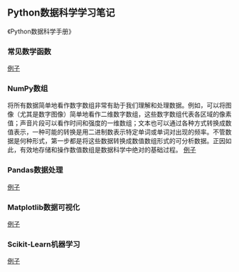 ## Python数据科学学习笔记
《Python数据科学手册》

### 常见数学函数
[例子](https://github.com/kenly333/python-starter/tree/master/math-function)

### NumPy数组
将所有数据简单地看作数字数组非常有助于我们理解和处理数据。例如，可以将图像（尤其是数字图像）简单地看作二维数字数组，这些数字数组代表各区域的像素值；声音片段可以看作时间和强度的一维数组；文本也可以通过各种方式转换成数值表示，一种可能的转换是用二进制数表示特定单词或单词对出现的频率。不管数据是何种形式，第一步都是将这些数据转换成数值数组形式的可分析数据。正因如此，有效地存储和操作数值数组是数据科学中绝对的基础过程。
[例子](https://github.com/kenly333/python-starter/tree/master/numpy)

### Pandas数据处理
[例子](https://github.com/kenly333/python-starter/tree/master/pandas)

### Matplotlib数据可视化
[例子](https://github.com/kenly333/python-starter/tree/master/matplot)

### Scikit-Learn机器学习
[例子](https://github.com/kenly333/python-starter/tree/master/sklearn)
